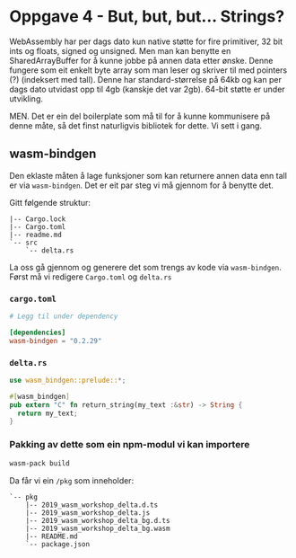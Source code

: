 # Oppgave 4 - But, but, but... Strings?
WebAssembly har per dags dato kun native støtte for fire primitiver, 32 bit ints og floats, signed og unsigned. Men man kan benytte en SharedArrayBuffer for å kunne jobbe på annen data etter ønske. Denne fungere som eit enkelt byte array som man leser og skriver til med pointers (?) (indeksert med tall). Denne har standard-størrelse på 64kb og kan per dags dato utvidast opp til 4gb (kanskje det var 2gb). 64-bit støtte er under utvikling.

MEN. Det er ein del boilerplate som må til for å kunne kommunisere på denne måte, så det finst naturligvis bibliotek for dette. Vi sett i gang.

## wasm-bindgen
Den eklaste måten å lage funksjoner som kan returnere annen data enn tall er via `wasm-bindgen`. Det er eit par steg vi må gjennom for å benytte det.

Gitt følgende struktur:
```
|-- Cargo.lock
|-- Cargo.toml
|-- readme.md
`-- src
    `-- delta.rs
```

La oss gå gjennom og generere det som trengs av kode via `wasm-bindgen`. Først må vi redigere `Cargo.toml` og `delta.rs`

### `cargo.toml`
```toml
# Legg til under dependency

[dependencies]
wasm-bindgen = "0.2.29"
```

### `delta.rs`
```rust
use wasm_bindgen::prelude::*;

#[wasm_bindgen]
pub extern "C" fn return_string(my_text :&str) -> String {
  return my_text;
}
```

### Pakking av dette som ein npm-modul vi kan importere
```bash
wasm-pack build
```

Da får vi ein `/pkg` som inneholder:
```
`-- pkg
    |-- 2019_wasm_workshop_delta.d.ts
    |-- 2019_wasm_workshop_delta.js
    |-- 2019_wasm_workshop_delta_bg.d.ts
    |-- 2019_wasm_workshop_delta_bg.wasm
    |-- README.md
    `-- package.json
```

